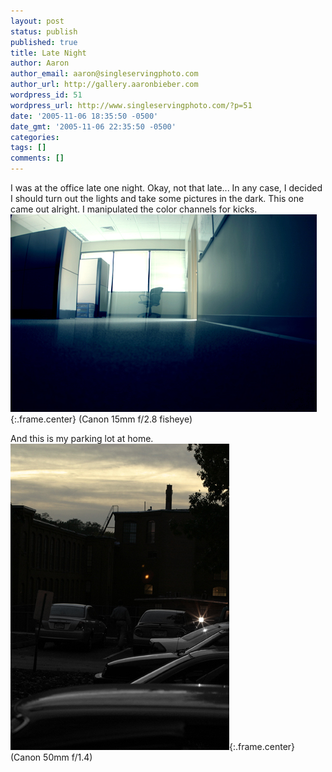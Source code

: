```yaml
---
layout: post
status: publish
published: true
title: Late Night
author: Aaron
author_email: aaron@singleservingphoto.com
author_url: http://gallery.aaronbieber.com
wordpress_id: 51
wordpress_url: http://www.singleservingphoto.com/?p=51
date: '2005-11-06 18:35:50 -0500'
date_gmt: '2005-11-06 22:35:50 -0500'
categories:
tags: []
comments: []
---
```

I was at the office late one night. Okay, not that late... In any case,
I decided I should turn out the lights and take some pictures in the
dark. This one came out alright. I manipulated the color channels for
kicks.
 ![](/ssp/03nov05-02.jpg){:.frame.center}
 (Canon 15mm f/2.8 fisheye)

And this is my parking lot at home.
 ![](/ssp/03nov05-01.jpg){:.frame.center}
 (Canon 50mm f/1.4)
